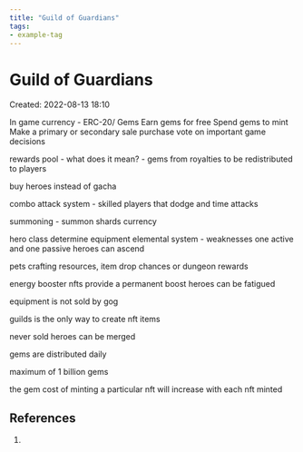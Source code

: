 ```yaml
---
title: "Guild of Guardians"
tags:
- example-tag
---
```


# Guild of Guardians
Created: 2022-08-13 18:10  

In game currency - ERC-20/ Gems
Earn gems for free
Spend gems to mint
Make a primary or secondary sale purchase
vote on important game decisions

rewards pool - what does it mean? - gems from royalties to be redistributed to players

buy heroes instead of gacha

combo attack system - skilled players that dodge and time attacks

summoning - summon shards currency

hero class determine equipment
elemental system - weaknesses
one active and one passive
heroes can ascend

pets
crafting resources, item drop chances or dungeon rewards

energy booster nfts provide a permanent boost
heroes can be fatigued

equipment is not sold by gog

guilds is the only way to create nft items

never sold heroes can be merged

gems are distributed daily

maximum of 1 billion gems

the gem cost of minting a particular nft will increase with each nft minted

## References
1. 